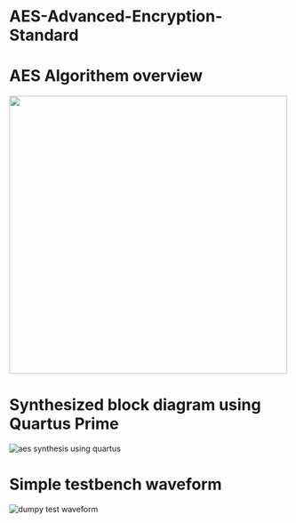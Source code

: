 # AES-Advanced-Encryption-Standard

# AES Algorithem overview
<img src="https://github.com/user-attachments/assets/b5708b66-67f5-463f-94fd-7f0518a286d3" width="500" />

# Synthesized block diagram using Quartus Prime
![aes synthesis using quartus](https://github.com/user-attachments/assets/7d2ccc31-4d6f-4387-8a46-ecc3949bec18)

# Simple testbench waveform
![dumpy test waveform](https://github.com/user-attachments/assets/b7aab423-1ff3-4ea6-85b4-201c61fb409b)
